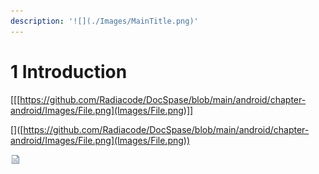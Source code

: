 ```yaml
---
description: '![](./Images/MainTitle.png)'
---
```


# 1 Introduction

\[\[[https://github.com/Radiacode/DocSpase/blob/main/android/chapter-android/Images/File.png](Images/File.png)]]



\[]\([https://github.com/Radiacode/DocSpase/blob/main/android/chapter-android/Images/File.png](Images/File.png))



![](Images/File.png)
